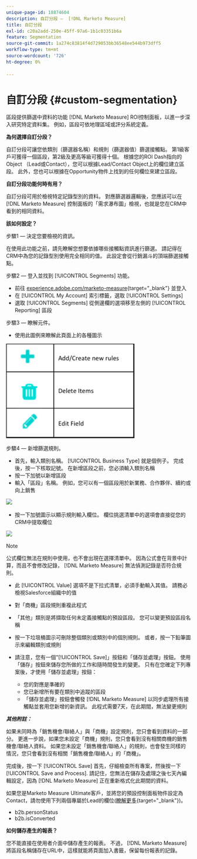 ```yaml
---
unique-page-id: 18874604
description: 自訂分段 —  [!DNL Marketo Measure]
title: 自訂分段
exl-id: c20a2add-250e-45ff-97a6-1b1c03351b6a
feature: Segmentation
source-git-commit: 1a274c83814f4d729053bb36548ee544b973dff5
workflow-type: tm+mt
source-wordcount: '726'
ht-degree: 0%

---
```


# 自訂分段 {#custom-segmentation}

區段提供篩選中資料的功能 [!DNL Marketo Measure] ROI控制面板，以進一步深入研究特定資料集。 例如，區段可依地理區域或評分系統定義。

**為何選擇自訂分段？**

自訂分段可讓您依類別（篩選器名稱）和規則（篩選器值）篩選接觸點。 第1級客戶可獲得一個區段，第2級及更高等級可獲得十個。 根據您的ROI Dash指向的Object （Lead或Contact），您可以根據Lead/Contact Object上的欄位建立區段。 此外，您也可以根據在Opportunity物件上找到的任何欄位來建立區段。

**自訂分段功能何時有用？**

自訂分段可用於檢視特定記錄型別的資料。 對應篩選器邏輯後，您應該可以在 [!DNL Marketo Measure] 控制面板的「需求瀑布圖」檢視，也就是您在CRM中看到的相同資料。

**該如何設定？**

步驟1 — 決定您要檢視的資訊。

在使用此功能之前，請先瞭解您想要依據哪些接觸點資訊進行篩選。 請記得在CRM中為您的記錄型別使用完全相同的值。 此設定會從行銷漏斗的頂端篩選接觸點。

步驟2 — 登入並找到 [!UICONTROL Segments] 功能。

* 前往 [experience.adobe.com/marketo-measure](https://experience.adobe.com/marketo-measure){target="_blank"} 並登入
* 在 [!UICONTROL My Account] 索引標籤，選取 [!UICONTROL Settings]
* 選取 [!UICONTROL Segments] 從側邊欄的選項移至左側的 [!UICONTROL Reporting] 區段

步驟3 — 瞭解元件。

* 使用此圖例來瞭解此頁面上的各種圖示

![](assets/1.png)

步驟4 — 新增篩選規則。

* 首先，輸入類別名稱。 [!UICONTROL Business Type] 就是個例子。 完成後，按一下核取記號。 在新增區段之前，您必須輸入類別名稱
* 按一下加號以新增區段
* 輸入「區段」名稱。 例如，您可以有一個區段用於新業務、合作夥伴、續約或向上銷售

![](assets/2.png)

* 按一下加號圖示以顯示規則輸入欄位。 欄位挑選清單中的選項會直接從您的CRM中提取欄位

![](assets/3.png)

>[!NOTE]
>
>公式欄位無法在規則中使用，也不會出現在選擇清單中。 因為公式會在背景中計算，而且不會修改記錄， [!DNL Marketo Measure] 無法偵測記錄是否符合規則。

* 此 [!UICONTROL Value] 選項不是下拉式清單，必須手動輸入其值。 請務必檢視Salesforce組織中的值
* 對「商機」區段規則重複此程式
* 「其他」類別是將擷取任何未定義接觸點的預設區段。 您可以變更預設區段名稱
* 按一下垃圾桶圖示可刪除整個類別或類別中的個別規則。 或者，按一下鉛筆圖示來編輯類別或規則
* 請注意，您有一個&quot;[!UICONTROL Save]」按鈕和「儲存並處理」按鈕。 使用「儲存」按鈕來儲存您所做的工作和隨時間發生的變更。 只有在您確定下列專案後，才使用「儲存並處理」按鈕：

   * 您的對應是準確的
   * 您已新增所有要在類別中追蹤的區段
   * 「儲存並處理」按鈕會觸發 [!DNL Marketo Measure] 以同步處理所有接觸點並套用您新增的新資訊。 此程式需要7天，在此期間，無法變更規則

**_其他附註：_**

如果未同時為「銷售機會/聯絡人」與「商機」設定規則，您只會看到資料的一部分。 更進一步說，如果您未設定「商機」規則，您只會看到沒有相關商機的銷售機會/聯絡人資料。 如果您未設定「銷售機會/聯絡人」的規則，也會發生同樣的情況，您只會看到沒有相關「銷售機會/聯絡人」的「商機」。

完成後，按一下 [!UICONTROL Save] 首先，仔細檢查所有專案，然後按一下 [!UICONTROL Save and Process]. 請記住，您無法在儲存及處理之後七天內編輯設定，因為 [!DNL Marketo Measure] 正在重新格式化此期間的資料。

如果您是Marketo Measure Ultimate客戶，並將您的預設控制面板物件設定為Contact，請勿使用下列兩個專屬於Lead的欄位([瞭解更多](/help/marketo-measure-ultimate/data-integrity-requirement.md){target="_blank"})。

* b2b.personStatus
* b2b.isConverted

**如何儲存產生的報表？**

您不能直接在使用者介面中儲存產生的報表。 不過， [!DNL Marketo Measure] 將區段名稱儲存在URL中，這樣就能將頁面加入書籤，保留每份報表的記錄。
